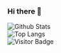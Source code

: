 ### Hi there 👋

![Github Stats](https://github-readme-stats.vercel.app/api?username=archisvaze&count_private=true&show_icons=true&include_all_commits=true)  
![Top Langs](https://github-readme-stats.vercel.app/api/top-langs/?username=archisvaze&hide=TeX&layout=compact)  
![Visitor Badge](https://visitor-badge.laobi.icu/badge?page_id=archisvaze.archisvaze)
<!--
**archisvaze/archisvaze** is a ✨ _special_ ✨ repository because its `README.md` (this file) appears on your GitHub 

Here are some ideas to get you started:

- 🔭 I’m currently working on ...
- 🌱 I’m currently learning ...
- 👯 I’m looking to collaborate on ...
- 🤔 I’m looking for help with ...
- 💬 Ask me about ...
- 📫 How to reach me: ...
- 😄 Pronouns: ...
- ⚡ Fun fact: ...
-->

